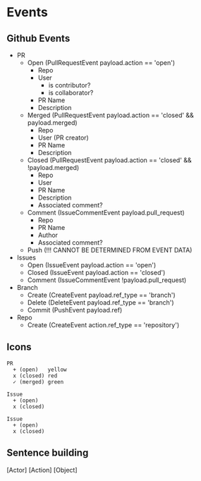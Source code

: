 # Events

## Github Events

- PR
  - Open (PullRequestEvent payload.action == 'open')
    - Repo
    - User
      - is contributor?
      - is collaborator?
    - PR Name
    - Description
  - Merged (PullRequestEvent payload.action == 'closed' && payload.merged)
    - Repo
    - User (PR creator)
    - PR Name
    - Description
  - Closed (PullRequestEvent payload.action == 'closed' && !payload.merged)
    - Repo
    - User
    - PR Name
    - Description
    - Associated comment?
  - Comment (IssueCommentEvent payload.pull_request)
    - Repo
    - PR Name
    - Author
    - Associated comment?
  - Push (!!! CANNOT BE DETERMINED FROM EVENT DATA)
- Issues
  - Open (IssueEvent payload.action == 'open')
  - Closed (IssueEvent payload.action == 'closed')
  - Comment (IssueCommentEvent !payload.pull_request)
- Branch
  - Create (CreateEvent payload.ref_type == 'branch')
  - Delete (DeleteEvent payload.ref_type == 'branch')
  - Commit (PushEvent payload.ref)
- Repo
  - Create (CreateEvent action.ref_type == 'repository')

## Icons

```
PR
  + (open)   yellow
  x (closed) red
  ✓ (merged) green

Issue
  + (open)
  x (closed)

Issue
  + (open)
  x (closed)
```

## Sentence building

[Actor] [Action] [Object]

